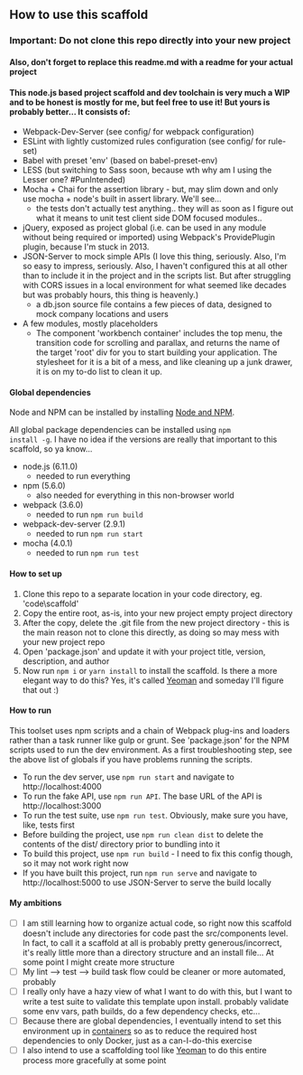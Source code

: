 ## How to use this scaffold

### Important: Do not clone this repo directly into your new project
#### Also, don't forget to replace this readme.md with a readme for your actual project

#### This node.js based project scaffold and dev toolchain is very much a WIP and to be honest is mostly for me, but feel free to use it! But yours is probably better... It consists of:

* Webpack-Dev-Server (see config/ for webpack configuration)
* ESLint with lightly customized rules configuration (see config/ for rule-set)
* Babel with preset 'env' (based on babel-preset-env)
* LESS (but switching to Sass soon, because wth why am I using the Lesser one? \#PunIntended)
* Mocha + Chai for the assertion library - but, may slim down and only use mocha + node's built in assert library. We'll see... 
    * the tests don't actually test anything.. they will as soon as I figure out what it means to unit test client side DOM focused modules.. 
* jQuery, exposed as project global (i.e. can be used in any module without being required or imported) using Webpack's ProvidePlugin plugin, because I'm stuck in 2013.
* JSON-Server to mock simple APIs (I love this thing, seriously. Also, I'm so easy to impress, seriously. Also, I haven't configured this at all other than to include it in the project and in the scripts list. But after struggling with CORS issues in a local environment for what seemed like decades but was probably hours, this thing is heavenly.)
    * a db.json source file contains a few pieces of data, designed to mock company locations and users
* A few modules, mostly placeholders
    * The component 'workbench container' includes the top menu, the transition code for scrolling and parallax, and returns the name of the target 'root' div for you to start building your application. The stylesheet for it is a bit of a mess, and like cleaning up a junk drawer, it is on my to-do list to clean it up. 

#### Global dependencies
Node and NPM can be installed by installing [Node and NPM](https://nodejs.org/en/).

All global package dependencies can be installed using <code>npm install -g</code>. I have no idea if the versions are really that important to this scaffold, so ya know... 

* node.js (6.11.0)
    * needed to run everything
* npm (5.6.0)
    * also needed for everything in this non-browser world
* webpack (3.6.0)
    * needed to run <code>npm run build</code>
* webpack-dev-server (2.9.1)
    * needed to run <code>npm run start</code>
* mocha (4.0.1)
    * needed to run <code>npm run test</code>

#### How to set up

1. Clone this repo to a separate location in your code directory, eg. 'code\scaffold'
2. Copy the entire root, as-is, into your new project empty project directory
3. After the copy, delete the .git file from the new project directory - this is the main reason not to clone this directly, as doing so may mess with your new project repo
4. Open 'package.json' and update it with your project title, version, description, and author
5. Now run <code>npm i</code> or <code>yarn install</code> to install the scaffold.  Is there a more elegant way to do this? Yes, it's called [Yeoman](http://yeoman.io/learning/) and someday I'll figure that out :) 

#### How to run

This toolset uses npm scripts and a chain of Webpack plug-ins and loaders rather than a task runner like gulp or grunt. See 'package.json' for the NPM scripts used to run the dev environment. As a first troubleshooting step, see the above list of globals if you have problems running the scripts. 

* To run the dev server, use <code>npm run start</code> and navigate to http://localhost:4000
* To run the fake API, use <code>npm run API</code>. The base URL of the API is http://localhost:3000
* To run the test suite, use <code>npm run test</code>. Obviously, make sure you have, like, tests first    
* Before building the project, use <code>npm run clean dist</code> to delete the contents of the dist/ directory prior to bundling into it
* To build this project, use <code>npm run build</code> - I need to fix this config though, so it may not work right now
* If you have built this project, run <code>npm run serve</code> and navigate to http://localhost:5000 to use JSON-Server to serve the build locally

#### My ambitions

- [ ] I am still learning how to organize actual code, so right now this scaffold doesn't include any directories for code past the src/components level. In fact, to call it a scaffold at all is probably pretty generous/incorrect, it's really little more than a directory structure and an install file... At some point I might create more structure
- [ ] My lint --> test --> build task flow could be cleaner or more automated, probably
- [ ] I really only have a hazy view of what I want to do with this, but I want to write a test suite to validate this template upon install. probably validate some env vars, path builds, do a few dependency checks, etc... 
- [ ] Because there are global dependencies, I eventually intend to set this environment up in [containers](https://www.docker.com/) so as to reduce the required host dependencies to only Docker, just as a can-I-do-this exercise
- [ ] I also intend to use a scaffolding tool like [Yeoman](http://yeoman.io/learning/) to do this entire process more gracefully at some point